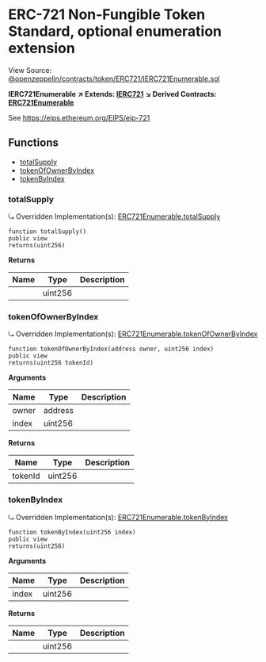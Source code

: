 # ERC-721 Non-Fungible Token Standard, optional enumeration extension

View Source: [@openzeppelin/contracts/token/ERC721/IERC721Enumerable.sol](https://github.com/Dapp-Wizards/Avastars-Contracts/blob/master/@openzeppelin/contracts/token/ERC721/IERC721Enumerable.sol)

**IERC721Enumerable** **↗ Extends: [IERC721](IERC721.md)**
**↘ Derived Contracts: [ERC721Enumerable](ERC721Enumerable.md)**

See https://eips.ethereum.org/EIPS/eip-721

## **Functions**

- [totalSupply](#totalsupply)
- [tokenOfOwnerByIndex](#tokenofownerbyindex)
- [tokenByIndex](#tokenbyindex)

### totalSupply

⤿ Overridden Implementation(s): [ERC721Enumerable.totalSupply](ERC721Enumerable.md#totalsupply)

```solidity
function totalSupply()
public view
returns(uint256)
```

**Returns**

| Name        | Type           | Description  |
| ------------- |------------- | -----|
|  | uint256 |  | 

### tokenOfOwnerByIndex

⤿ Overridden Implementation(s): [ERC721Enumerable.tokenOfOwnerByIndex](ERC721Enumerable.md#tokenofownerbyindex)

```solidity
function tokenOfOwnerByIndex(address owner, uint256 index)
public view
returns(uint256 tokenId)
```

**Arguments**

| Name        | Type           | Description  |
| ------------- |------------- | -----|
| owner | address |  | 
| index | uint256 |  | 

**Returns**

| Name        | Type           | Description  |
| ------------- |------------- | -----|
| tokenId | uint256 |  | 

### tokenByIndex

⤿ Overridden Implementation(s): [ERC721Enumerable.tokenByIndex](ERC721Enumerable.md#tokenbyindex)

```solidity
function tokenByIndex(uint256 index)
public view
returns(uint256)
```

**Arguments**

| Name        | Type           | Description  |
| ------------- |------------- | -----|
| index | uint256 |  | 

**Returns**

| Name        | Type           | Description  |
| ------------- |------------- | -----|
|  | uint256 |  | 

